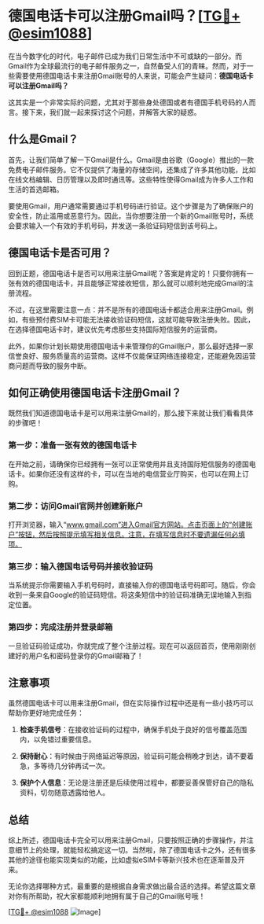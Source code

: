 # 德国电话卡可以注册Gmail吗？[[TG💪+ @esim1088](https://t.me/s/esim1088)]

在当今数字化的时代，电子邮件已成为我们日常生活中不可或缺的一部分。而Gmail作为全球最流行的电子邮件服务之一，自然备受人们的青睐。然而，对于一些需要使用德国电话卡来注册Gmail账号的人来说，可能会产生疑问：**德国电话卡可以注册Gmail吗？**

这其实是一个非常实际的问题，尤其对于那些身处德国或者有德国手机号码的人而言。接下来，我们就一起来探讨这个问题，并解答大家的疑惑。

## 什么是Gmail？

首先，让我们简单了解一下Gmail是什么。Gmail是由谷歌（Google）推出的一款免费电子邮件服务。它不仅提供了海量的存储空间，还集成了许多其他功能，比如在线文档编辑、日历管理以及即时通讯等。这些特性使得Gmail成为许多人工作和生活的首选邮箱。

要使用Gmail，用户通常需要通过手机号码进行验证。这个步骤是为了确保账户的安全性，防止滥用或恶意行为。因此，当你想要注册一个新的Gmail账号时，系统会要求输入一个有效的手机号码，并发送一条验证码短信到该号码上。

## 德国电话卡是否可用？

回到正题，德国电话卡是否可以用来注册Gmail呢？答案是肯定的！只要你拥有一张有效的德国电话卡，并且能够正常接收短信，那么就可以顺利地完成Gmail的注册流程。

不过，在这里需要注意一点：并不是所有的德国电话卡都适合用来注册Gmail。例如，有些预付费SIM卡可能无法接收验证码短信，这就可能导致注册失败。因此，在选择德国电话卡时，建议优先考虑那些支持国际短信服务的运营商。

此外，如果你计划长期使用德国电话卡来管理你的Gmail账户，那么最好选择一家信誉良好、服务质量高的运营商。这样不仅能保证网络连接稳定，还能避免因运营商问题而导致的服务中断。

## 如何正确使用德国电话卡注册Gmail？

既然我们知道德国电话卡是可以用来注册Gmail的，那么接下来就让我们看看具体的步骤吧！

### 第一步：准备一张有效的德国电话卡

在开始之前，请确保你已经拥有一张可以正常使用并且支持国际短信服务的德国电话卡。如果你还没有这样的卡，可以在当地的电信营业厅购买，也可以在网上订购。

### 第二步：访问Gmail官网并创建新账户

打开浏览器，输入“www.gmail.com”进入Gmail官方网站。点击页面上的“创建账户”按钮，然后按照提示填写相关信息。注意，在填写信息时不要遗漏任何必填项。

### 第三步：输入德国电话号码并接收验证码

当系统提示你需要输入手机号码时，直接输入你的德国电话号码即可。随后，你会收到一条来自Google的验证码短信。将这条短信中的验证码准确无误地输入到指定位置。

### 第四步：完成注册并登录邮箱

一旦验证码验证成功，你就完成了整个注册过程。现在可以返回首页，使用刚刚创建好的用户名和密码登录你的Gmail邮箱了！

## 注意事项

虽然德国电话卡可以用来注册Gmail，但在实际操作过程中还是有一些小技巧可以帮助你更好地完成任务：

1. **检查手机信号**：在接收验证码的过程中，确保手机处于良好的信号覆盖范围内，以免错过重要信息。
   
2. **保持耐心**：有时候由于网络延迟等原因，验证码可能会稍晚才到达，请不要着急，多等待几分钟再试一次。
   
3. **保护个人信息**：无论是注册还是后续使用过程中，都要妥善保管好自己的隐私资料，切勿随意透露给他人。

## 总结

综上所述，德国电话卡完全可以用来注册Gmail，只要按照正确的步骤操作，并注意细节上的处理，就能轻松搞定这一切。当然啦，除了德国电话卡之外，还有很多其他的途径也能实现类似的功能，比如虚拟eSIM卡等新兴技术也在逐渐普及开来。

无论你选择哪种方式，最重要的是根据自身需求做出最合适的选择。希望这篇文章对你有所帮助，祝大家都能顺利地拥有属于自己的Gmail账号哦！

[[TG💪+ @esim1088](https://t.me/s/esim1088) ![Image](https://i.postimg.cc/4NQfJmqS/Snipaste-2025-05-13-00-14-12.png)]
